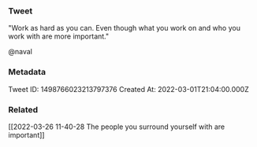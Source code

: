 ### Tweet
"Work as hard as you can. Even though what you work on and who you work with are more important."

@naval

### Metadata
Tweet ID: 1498766023213797376
Created At: 2022-03-01T21:04:00.000Z

### Related
[[2022-03-26 11-40-28 The people you surround yourself with are important]]

